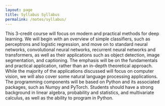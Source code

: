 ```yaml
---
layout: page
title: Syllabus Syllabus
permalink: /notes/syllabus/
---
```


This 3-credit course will focus on modern and practical methods for deep learning. We will begin with an overview of simple classifiers, such as perceptrons and logistic regression, and move on to standard neural networks, convolutional neural networks, recurrent neural networks and transformers, as well as their applications such as object detection, image segmentation, and captioning. The emphasis will be on the fundamentals and practical application, rather than an in-depth theoretical approach. While the majority of the applications discussed will focus on computer vision, we will also cover some natural language processing applications. The programming components will be based on Python and its associated packages, such as Numpy and PyTorch. Students should have a strong background in linear algebra, probability and statistics, and multivariate calculus, as well as the ability to program in Python.
